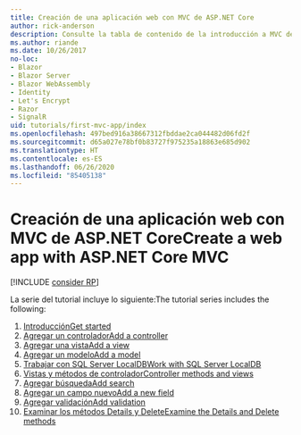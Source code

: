 ```yaml
---
title: Creación de una aplicación web con MVC de ASP.NET Core
author: rick-anderson
description: Consulte la tabla de contenido de la introducción a MVC de ASP.NET Core.
ms.author: riande
ms.date: 10/26/2017
no-loc:
- Blazor
- Blazor Server
- Blazor WebAssembly
- Identity
- Let's Encrypt
- Razor
- SignalR
uid: tutorials/first-mvc-app/index
ms.openlocfilehash: 497bed916a38667312fbddae2ca044482d06fd2f
ms.sourcegitcommit: d65a027e78bf0b83727f975235a18863e685d902
ms.translationtype: HT
ms.contentlocale: es-ES
ms.lasthandoff: 06/26/2020
ms.locfileid: "85405138"
---
```

# <a name="create-a-web-app-with-aspnet-core-mvc"></a><span data-ttu-id="01ccd-103">Creación de una aplicación web con MVC de ASP.NET Core</span><span class="sxs-lookup"><span data-stu-id="01ccd-103">Create a web app with ASP.NET Core MVC</span></span>

[!INCLUDE [consider RP](~/includes/razor.md)]

<span data-ttu-id="01ccd-104">La serie del tutorial incluye lo siguiente:</span><span class="sxs-lookup"><span data-stu-id="01ccd-104">The tutorial series includes the following:</span></span>

1. [<span data-ttu-id="01ccd-105">Introducción</span><span class="sxs-lookup"><span data-stu-id="01ccd-105">Get started</span></span>](start-mvc.md)
1. [<span data-ttu-id="01ccd-106">Agregar un controlador</span><span class="sxs-lookup"><span data-stu-id="01ccd-106">Add a controller</span></span>](adding-controller.md)
1. [<span data-ttu-id="01ccd-107">Agregar una vista</span><span class="sxs-lookup"><span data-stu-id="01ccd-107">Add a view</span></span>](adding-view.md)
1. [<span data-ttu-id="01ccd-108">Agregar un modelo</span><span class="sxs-lookup"><span data-stu-id="01ccd-108">Add a model</span></span>](adding-model.md)
1. [<span data-ttu-id="01ccd-109">Trabajar con SQL Server LocalDB</span><span class="sxs-lookup"><span data-stu-id="01ccd-109">Work with SQL Server LocalDB</span></span>](working-with-sql.md)
1. [<span data-ttu-id="01ccd-110">Vistas y métodos de controlador</span><span class="sxs-lookup"><span data-stu-id="01ccd-110">Controller methods and views</span></span>](controller-methods-views.md)
1. [<span data-ttu-id="01ccd-111">Agregar búsqueda</span><span class="sxs-lookup"><span data-stu-id="01ccd-111">Add search</span></span>](search.md)
1. [<span data-ttu-id="01ccd-112">Agregar un campo nuevo</span><span class="sxs-lookup"><span data-stu-id="01ccd-112">Add a new field</span></span>](new-field.md)
1. [<span data-ttu-id="01ccd-113">Agregar validación</span><span class="sxs-lookup"><span data-stu-id="01ccd-113">Add validation</span></span>](validation.md)
1. [<span data-ttu-id="01ccd-114">Examinar los métodos Details y Delete</span><span class="sxs-lookup"><span data-stu-id="01ccd-114">Examine the Details and Delete methods</span></span>](details.md)
